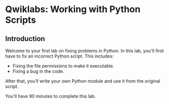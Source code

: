 # Qwiklabs: Working with Python Scripts

## Introduction
Welcome to your first lab on fixing problems in Python. In this lab, you'll first have to fix an incorrect Python script. This includes:

- Fixing the file permissions to make it executable.
- Fixing a bug in the code.

After that, you'll write your own Python module and use it from the original script.

You'll have 90 minutes to complete this lab.